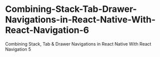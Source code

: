 # Combining-Stack-Tab-Drawer-Navigations-in-React-Native-With-React-Navigation-6
Combining Stack, Tab &amp; Drawer Navigations in React Native With React Navigation 5
